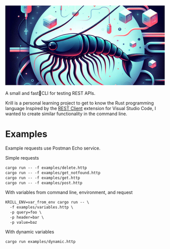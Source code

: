 ![krill](docs/krill.png)

A small and fast🤞CLI for testing REST APIs.

Krill is a personal learning project to get to know the Rust programming language Inspired by the [REST Client](https://github.com/Huachao/vscode-restclient) extension for Visual Studio Code, I wanted to create similar functionality in the command line.

# Examples

Example requests use Postman Echo service.

Simple requests

```shell
cargo run -- -f examples/delete.http
cargo run -- -f examples/get_notfound.http
cargo run -- -f examples/get.http
cargo run -- -f examples/post.http
```

With variables from command line, environment, and request

```shell
KRILL_ENV=var_from_env cargo run -- \
  -f examples/variables.http \
  -p query=foo \
  -p header=bar \
  -p value=baz
```

With dynamic variables

```shell
cargo run examples/dynamic.http
```
